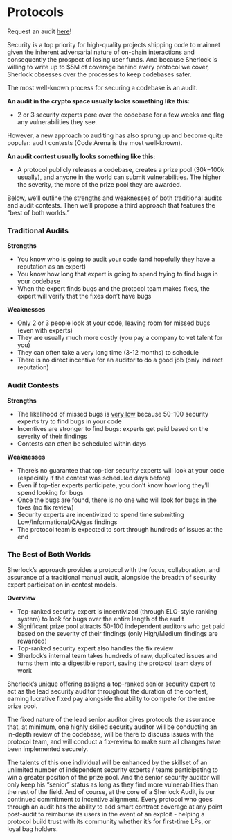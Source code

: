 # Protocols

Request an audit [here](https://docs.google.com/forms/d/e/1FAIpQLSfqy21chyyzhAfbCxMQOlNTlYxegfvxZDhYsPkpI\_xD6AQiag/viewform)!

Security is a top priority for high-quality projects shipping code to mainnet given the inherent adversarial nature of on-chain interactions and consequently the prospect of losing user funds. And because Sherlock is willing to write up to $5M of coverage behind every protocol we cover, Sherlock obsesses over the processes to keep codebases safer.

The most well-known process for securing a codebase is an audit.

**An audit in the crypto space usually looks something like this:**

* 2 or 3 security experts pore over the codebase for a few weeks and flag any vulnerabilities they see.

However, a new approach to auditing has also sprung up and become quite popular: audit contests (Code Arena is the most well-known).

**An audit contest usually looks something like this:**

* A protocol publicly releases a codebase, creates a prize pool ($30k-$100k usually), and anyone in the world can submit vulnerabilities. The higher the severity, the more of the prize pool they are awarded.

Below, we’ll outline the strengths and weaknesses of both traditional audits and audit contests. Then we’ll propose a third approach that features the “best of both worlds.”

### Traditional Audits

**Strengths**

* You know who is going to audit your code (and hopefully they have a reputation as an expert)
* You know how long that expert is going to spend trying to find bugs in your codebase
* When the expert finds bugs and the protocol team makes fixes, the expert will verify that the fixes don’t have bugs

**Weaknesses**

* Only 2 or 3 people look at your code, leaving room for missed bugs (even with experts)
* They are usually much more costly (you pay a company to vet talent for you)
* They can often take a very long time (3-12 months) to schedule
* There is no direct incentive for an auditor to do a good job (only indirect reputation)

### Audit Contests

**Strengths**

* The likelihood of missed bugs is [very low](https://docs.google.com/spreadsheets/d/1RIJCK3\_9RHvtNPObsDRTAqkP9IbyutZMsqlKNnZCO00/edit#gid=0) because 50-100 security experts try to find bugs in your code
* Incentives are stronger to find bugs: experts get paid based on the severity of their findings
* Contests can often be scheduled within days

**Weaknesses**

* There’s no guarantee that top-tier security experts will look at your code (especially if the contest was scheduled days before)
* Even if top-tier experts participate, you don’t know how long they’ll spend looking for bugs
* Once the bugs are found, there is no one who will look for bugs in the fixes (no fix review)
* Security experts are incentivized to spend time submitting Low/Informational/QA/gas findings
* The protocol team is expected to sort through hundreds of issues at the end

### The Best of Both Worlds

Sherlock’s approach provides a protocol with the focus, collaboration, and assurance of a traditional manual audit, alongside the breadth of security expert participation in contest models.

**Overview**

* Top-ranked security expert is incentivized (through ELO-style ranking system) to look for bugs over the entire length of the audit
* Significant prize pool attracts 50-100 independent auditors who get paid based on the severity of their findings (only High/Medium findings are rewarded)
* Top-ranked security expert also handles the fix review
* Sherlock’s internal team takes hundreds of raw, duplicated issues and turns them into a digestible report, saving the protocol team days of work

Sherlock’s unique offering assigns a top-ranked senior security expert to act as the lead security auditor throughout the duration of the contest, earning lucrative fixed pay alongside the ability to compete for the entire prize pool.

The fixed nature of the lead senior auditor gives protocols the assurance that, at minimum, one highly skilled security auditor will be conducting an in-depth review of the codebase, will be there to discuss issues with the protocol team, and will conduct a fix-review to make sure all changes have been implemented securely.

The talents of this one individual will be enhanced by the skillset of an unlimited number of independent security experts / teams participating to win a greater position of the prize pool. And the senior security auditor will only keep his “senior” status as long as they find more vulnerabilities than the rest of the field. And of course, at the core of a Sherlock Audit, is our continued commitment to incentive alignment. Every protocol who goes through an audit has the ability to add smart contract coverage at any point post-audit to reimburse its users in the event of an exploit - helping a protocol build trust with its community whether it’s for first-time LPs, or loyal bag holders.
